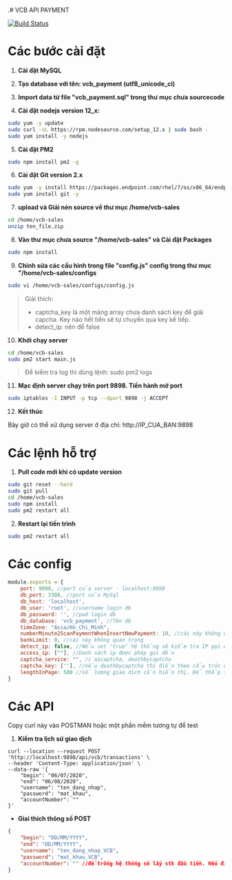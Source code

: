 .# VCB API PAYMENT

[![Build Status](https://travis-ci.org/joemccann/dillinger.svg?branch=master)]()

# Các bước cài đặt
1. **Cài đặt MySQL**
    
2. **Tạo database với tên: vcb_payment (utf8_unicode_ci)**

3. **Import data từ file "vcb_payment.sql" trong thư mục chưa sourcecode**

4. **Cài đặt nodejs version 12_x:**
```sh
sudo yum -y update
sudo curl -sL https://rpm.nodesource.com/setup_12.x | sudo bash -
sudo yum install -y nodejs
```

5. **Cài đặt PM2**
```sh
sudo npm install pm2 -g
```

6. **Cài đặt Git version 2.x**
```sh
sudo yum -y install https://packages.endpoint.com/rhel/7/os/x86_64/endpoint-repo-1.7-1.x86_64.rpm
sudo yum install git -y
```

7. **upload và Giải nén source về thư mục /home/vcb-sales**
```sh
cd /home/vcb-sales
unzip ten_file.zip
```

8. **Vào thư mục chưa source "/home/vcb-sales" và Cài đặt Packages**
```sh
sudo npm install
```

9. **Chỉnh sửa các cấu hình trong file "config.js" config trong thư mục "/home/vcb-sales/configs**
```sh
sudo vi /home/vcb-sales/configs/config.js
```
> Giải thích:
> - captcha_key là một mãng array chưa danh sách key để giải capcha. Key nào hết tiền sẽ tự chuyển qua key kế tiếp.
> - detect_ip: nên để false

10. **Khởi chạy server**
```sh
cd /home/vcb-sales
sudo pm2 start main.js
```

> Để kiểm tra log thì dùng lệnh: sudo pm2 logs

11. **Mạc định server chạy trên port 9898. Tiến hành mở port**
```sh
sudo iptables -I INPUT -p tcp --dport 9898 -j ACCEPT
```

12. **Kết thúc**

Bây giờ có thể xử dụng server ở địa chỉ: http://IP_CUA_BAN:9898


# Các lệnh hỗ trợ
1. **Pull code mới khi có update version**
```sh
sudo git reset --hard
sudo git pull
cd /home/vcb-sales
sudo npm install
sudo pm2 restart all
```

2. **Restart lại tiến trình**
```sh
sudo pm2 restart all
```

# Các config
```js
module.exports = {
    port: 9898, //port của server - localhost:9898
    db_port: 3308, //port của MySql
    db_host: 'localhost',
    db_user: 'root', //username login db
    db_password: '', //pwd login db
    db_database: 'vcb_payment', //Tên db
    timeZone: "Asia/Ho_Chi_Minh",
    numberMinute2ScanPaymentWhenInsertNewPayment: 10, //cái này không quan trọng
    bankLimit: 0, //cái này không quan trọng
    detect_ip: false, //Nếu set "true" hệ thống sẽ kiểm tra IP gọi đến server
    access_ip: [""], //Danh sách ip được phép gọi đến
    captcha_service: "", // azcaptcha, deathbycaptcha
    captcha_key: [''], //nếu deathbycaptcha thì điền theo cấu trúc username|password, còn azcaptcha thì điền KEY vào là được. "captcha_key" là một mãng array. Nếu hết tiền tài khoản 1 thì nó sẽ tự chuyển qua cái khác.
    lengthInPage: 500 //số lượng giao dịch cần hiển thị. Để thấp thôi. Nhiều quá nó load lâu. 
}
```

# Các API
Copy curl này vào POSTMAN hoặc một phần mềm tương tự để test
1. **Kiểm tra lịch sử giao dịch**
```curl
curl --location --request POST 'http://localhost:9898/api/vcb/transactions' \
--header 'Content-Type: application/json' \
--data-raw '{
    "begin": "06/07/2020",
    "end": "06/08/2020",
    "username": "ten_dang_nhap",
    "password": "mat_khau",
    "accountNumber": ""
}'
```

- **Gỉaỉ thích thông số POST**
```json
{
    "begin": "DD/MM/YYYY",
    "end": "DD/MM/YYYY",
    "username": "ten_dang_nhap_VCB",
    "password": "mat_khau_VCB",
    "accountNumber": "" //để trống hệ thống sẽ lấy stk đầu tiền. Nếu điền thì sẽ kiểm tra stk nhập vào
}
```
